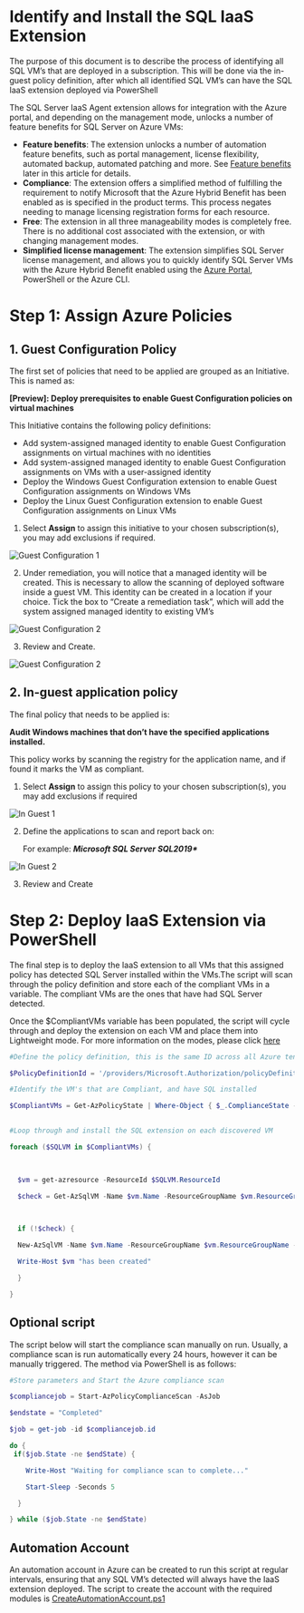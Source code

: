 
# Identify and Install the SQL IaaS Extension

 

The purpose of this document is to describe the process of identifying all SQL VM’s that are deployed in a subscription. This will be done via the in-guest policy definition, after which all identified SQL VM’s can have the SQL IaaS extension deployed via PowerShell

The SQL Server IaaS Agent extension allows for integration with the Azure portal, and depending on the management mode, unlocks a number of feature benefits for SQL Server on Azure VMs:

- **Feature benefits**: The extension unlocks a number of automation feature benefits, such as portal management, license flexibility, automated backup, automated patching and more. See [Feature benefits](https://docs.microsoft.com/en-us/azure/azure-sql/virtual-machines/windows/sql-server-iaas-agent-extension-automate-management?tabs=azure-powershell#feature-benefits) later in this article for details.
- **Compliance**: The extension offers a simplified method of fulfilling the requirement to notify Microsoft that the Azure Hybrid Benefit has been enabled as is specified in the product terms. This process negates needing to manage licensing registration forms for each resource.
- **Free**: The extension in all three manageability modes is completely free. There is no additional cost associated with the extension, or with changing management modes.
- **Simplified license management**: The extension simplifies SQL Server license management, and allows you to quickly identify SQL Server VMs with the Azure Hybrid Benefit enabled using the [Azure Portal](https://docs.microsoft.com/en-us/azure/azure-sql/virtual-machines/windows/manage-sql-vm-portal), PowerShell or the Azure CLI.

 



 

# Step 1: Assign Azure Policies

 

## 1.   Guest Configuration Policy

The first set of policies that need to be applied are grouped as an Initiative. This is named as:

**[Preview]: Deploy prerequisites to enable Guest Configuration policies on virtual machines**

This Initiative contains the following policy definitions:

- Add system-assigned managed identity to enable Guest Configuration assignments on virtual machines with no identities
- Add system-assigned managed identity to enable Guest Configuration assignments on VMs with a user-assigned identity
- Deploy the Windows Guest Configuration extension to enable Guest Configuration assignments on Windows VMs
- Deploy the Linux Guest Configuration extension to enable Guest Configuration assignments on Linux VMs

 

 
 

1. Select **Assign** to assign this initiative to your chosen subscription(s), you may add exclusions if required.

![Guest Configuration 1](https://github.com/shaunjacob/sql-iaas-extension/blob/main/Images/Guest%20Config%201.png)


2. Under remediation, you will notice that a managed identity will be created. This is necessary to allow the scanning of deployed software inside a guest VM. This identity can be created in a location if your choice. Tick the box to “Create a remediation task”, which will add the system assigned managed identity to existing VM’s

![Guest Configuration 2](https://github.com/shaunjacob/sql-iaas-extension/blob/main/Images/Guest%20Config%202.png)


3. Review and Create.

![Guest Configuration 2](https://github.com/shaunjacob/sql-iaas-extension/blob/main/Images/Guest%20Config%203.png)

 

## 2.   In-guest application policy

 
The final policy that needs to be applied is:

**Audit Windows machines that don’t have the specified applications installed.**

This policy works by scanning the registry for the application name, and if found it marks the VM as compliant.

1. Select **Assign** to assign this policy to your chosen subscription(s), you may add exclusions if required

![In Guest 1](https://github.com/shaunjacob/sql-iaas-extension/blob/main/Images/In%20Guest%20Policy%201.png)


2. Define the applications to scan and report back on: 

   For example: ***Microsoft SQL Server SQL2019\****

 
![In Guest 2](https://github.com/shaunjacob/sql-iaas-extension/blob/main/Images/In%20Guest%20Policy%202.png)


3. Review and Create



 
 
 

# Step 2: Deploy IaaS Extension via PowerShell



The final step is to deploy the IaaS extension to all VMs that this assigned policy has detected SQL Server installed within the VMs.The script will scan through the policy definition and store each of the compliant VMs in a variable. The compliant VMs are the ones that have had SQL Server detected.

Once the $CompliantVMs variable has been populated, the script will cycle through and deploy the extension on each VM and place them into Lightweight mode. For more information on the modes, please click [here](https://docs.microsoft.com/en-us/azure/azure-sql/virtual-machines/windows/sql-server-iaas-agent-extension-automate-management?tabs=azure-powershell#management-modes)

 
```powershell
#Define the policy definition, this is the same ID across all Azure tenants

$PolicyDefinitionId = '/providers/Microsoft.Authorization/policyDefinitions/ebb67efd-3c46-49b0-adfe-5599eb944998'

#Identify the VM's that are Compliant, and have SQL installed

$CompliantVMs = Get-AzPolicyState | Where-Object { $_.ComplianceState -eq "Compliant" -and $_.PolicyDefinitionId -eq "$PolicyDefinitionId" }

 
#Loop through and install the SQL extension on each discovered VM

foreach ($SQLVM in $CompliantVMs) {

 

  $vm = get-azresource -ResourceId $SQLVM.ResourceId

  $check = Get-AzSqlVM -Name $vm.Name -ResourceGroupName $vm.ResourceGroupName -ErrorVariable notPresent -ErrorAction SilentlyContinue

 

  if (!$check) {

  New-AzSqlVM -Name $vm.Name -ResourceGroupName $vm.ResourceGroupName -Location $vm.Location -LicenseType AHUB -SqlManagementType LightWeight

  Write-Host $vm "has been created"

  }

} 

``` 

 

## Optional script

The script below will start the compliance scan manually on run. Usually, a compliance scan is run automatically every 24 hours, however it can be manually triggered. The method via PowerShell is as follows:



```powershell
#Store parameters and Start the Azure compliance scan

$compliancejob = Start-AzPolicyComplianceScan -AsJob

$endstate = "Completed"

$job = get-job -id $compliancejob.id

do {
 if($job.State -ne $endState) {

    Write-Host "Waiting for compliance scan to complete..."

    Start-Sleep -Seconds 5

  }             

} while ($job.State -ne $endState) 
```

 

## Automation Account

 

An automation account in Azure can be created to run this script at regular intervals, ensuring that any SQL VM’s detected will always have the IaaS extension deployed. The script to create the account with the required modules is [CreateAutomationAccount.ps1](https://raw.githubusercontent.com/shaunjacob/sql-iaas-extension/main/CreateAutomationAccount.ps1)

